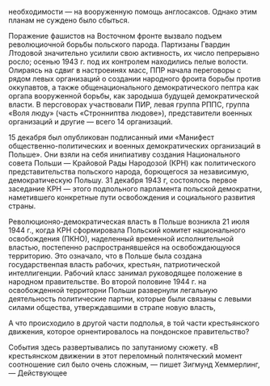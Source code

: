 необходимости — на вооруженную помощь англосаксов. Однако этим планам не суждено было сбыться.

Поражение фашистов на Восточном фронте вызвало подъем революциочной борьбы польского парода. Партизаны Гвардин Лтодовой значительно усилили свою активность, их число пепрерывно росло; осенью 1943 г. под их контролем находились пелые волости. Олираясь на сдвиг в настроеинях масс, ППР начала переговоры с рядом левых организаций о создании народного фроита борьбы против оккупавтов, а также общенационального демократического пептра как оргапа вооруженной борьбы, как зародыша будущей демократической власти. В персговорах участвовали ПИР, левая группа РППС, группа «Воля люду» (часть «Стронниптва людове»), представители военных организаций и другие — всего 14 организаций.

15 декабря был опубликован подлисанный ими «Манифест общественно-политических и военных демократических организаций в Польше». Они взяли на себя инипиативу создания Национального совета Польши — Крайовой Рады Народозой (КРН) как политического представительства польского народа, борющегося за независимую, демократическую Польшу. 31 декабря 1943 г, состоялось первое заседание КРН — этого подпольного парламента польской демократни, наметившего конкретные пути освобождения и социального развития страны.

Революционяо-демократическая власть в Польше возникла 21 июля 1944 г., когда КРН сформировала Польский комитет национального освобождения (ПКНО), наделенный временной исполнительной властью, постепенно распространявшейся на освобождающуюся территорию. Это означало, что в Польше была создана государственпая власть рабочих, крестьян, патриотической интеллигенции. Рабочий класс занимал руководящее положение в народном правительстве. Во второй половине 1944 г. на освобожденной территорни Польши развернули легальную деятельность политические партни, которые были связаны с левыми силами общества, утверждавшими в страпе новую власть,

А что происходило в другой части подполья, в той части крестьянского движения, которое орнентировалось на пондонское правительство?

События здесь развертывались по запутаниому сюжету. «В крестьянском движении в этот переломный полнтяческий момент соотношение сил было очень сложным, — пишет Зигмунд  Хеммерлинг, — Действующее
